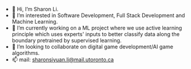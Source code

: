 - 👋  Hi, I’m Sharon Li.
- 👀  I’m interested in Software Development, Full Stack Development and Machine Learning.
- 🌱  I’m currently working on a ML project where we use active learning principle which uses experts' inputs to better classify data along the boundary pretrained by supervised learning.  
- 💞️  I’m looking to collaborate on digital game development/AI game algorithms.
- 📫  mail: sharonsiyuan.li@mail.utoronto.ca

<!---
Siyuan-uoftece/Siyuan-uoftece is a ✨ special ✨ repository because its `README.md` (this file) appears on your GitHub profile.
You can click the Preview link to take a look at your changes.
--->
